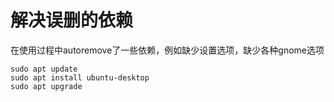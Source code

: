 # 解决误删的依赖
在使用过程中autoremove了一些依赖，例如缺少设置选项，缺少各种gnome选项

```shell
sudo apt update
sudo apt install ubuntu-desktop
sudo apt upgrade
```

